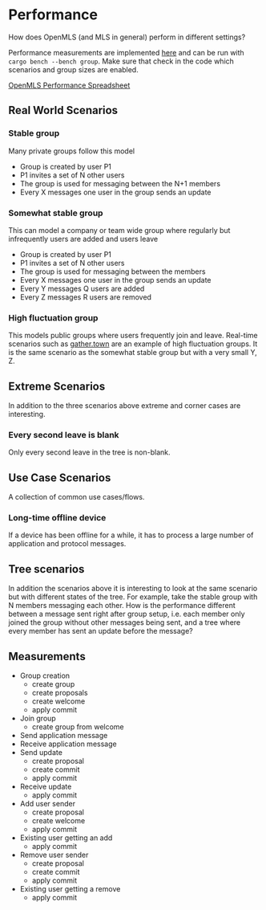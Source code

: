 # Performance

How does OpenMLS (and MLS in general) perform in different settings?

Performance measurements are implemented [here](https://github.com/openmls/openmls/blob/franziskus/benchmarks/benches/group.rs) and can be run with `cargo bench --bench group`.
Make sure that check in the code which scenarios and group sizes are enabled.

[OpenMLS Performance Spreadsheet](https://docs.google.com/spreadsheets/d/1nZv8lpT28JctDVo4ARBLZCKcIdvo-h8cIyN3_dIedFU)

## Real World Scenarios

### Stable group
Many private groups follow this model

- Group is created by user P1
- P1 invites a set of N other users
- The group is used for messaging between the N+1 members
- Every X messages one user in the group sends an update

### Somewhat stable group

This can model a company or team wide group where regularly but infrequently users are added and users leave

- Group is created by user P1
- P1 invites a set of N other users
- The group is used for messaging between the members
- Every X messages one user in the group sends an update
- Every Y messages Q users are added
- Every Z messages R users are removed

### High fluctuation group

This models public groups where users frequently join and leave.
Real-time scenarios such as [gather.town](https://gather.town) are an example of high fluctuation groups.
It is the same scenario as the somewhat stable group but with a very small Y, Z.

## Extreme Scenarios
In addition to the three scenarios above extreme and corner cases are interesting.

### Every second leave is blank
Only every second leave in the tree is non-blank.

## Use Case Scenarios
A collection of common use cases/flows.

### Long-time offline device
If a device has been offline for a while, it has to process a large number of application and protocol messages.

## Tree scenarios
In addition the scenarios above it is interesting to look at the same scenario but with different states of the tree.
For example, take the stable group with N members messaging each other.
How is the performance different between a message sent right after group setup, i.e. each member only joined the group without other messages being sent, and a tree where every member has sent an update before the message?

## Measurements
- Group creation
    - create group
    - create proposals
    - create welcome
    - apply commit
- Join group
    - create group from welcome
- Send application message
- Receive application message
- Send update
    - create proposal
    - create commit
    - apply commit
- Receive update
    - apply commit
- Add user sender
    - create proposal
    - create welcome
    - apply commit
- Existing user getting an add
    - apply commit
- Remove user sender
    - create proposal
    - create commit
    - apply commit
- Existing user getting a remove
    - apply commit
